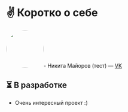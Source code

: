 # ✌ Коротко о себе
<img src="https://sun6-22.userapi.com/s/v1/ig2/ZkxjRaat6TyDvn7m3AOclCLEKPfY9adYeibj-RYdpOnLFMGnCJRsueeZ8xkLR-OejO5rJ1romtPGLLuG8Att8buS.jpg?size=400x0&quality=96&crop=0,0,2160,2160&ava=1" width="100" height="100" style="border-radius: 50%;"/>- Никита Майоров (тест) — [VK](https://vk.com/id140933159)

## ⏳ В разработке
- Очень интересный проект :)
